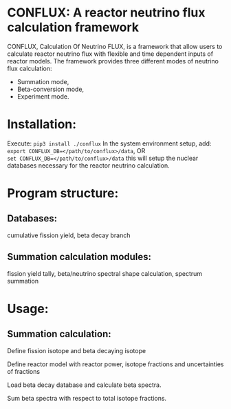 CONFLUX: A reactor neutrino flux calculation framework
======================================================

CONFLUX, Calculation Of Neutrino FLUX, is a framework that allow users to
calculate reactor neutrino flux with flexible and time dependent inputs of
reactor models. The framework provides three different modes of neutrino flux
calculation:
- Summation mode,
- Beta-conversion mode,
- Experiment mode.

Installation:
=============
Execute: 
`pip3 install ./conflux`
In the system environment setup, add:
`export CONFLUX_DB=</path/to/conflux>/data`, OR<br>
`set CONFLUX_DB=</path/to/conflux>/data`
this will setup the nuclear databases necessary for the reactor neutrino calculation.

Program structure:
==================

Databases:
-----------
cumulative fission yield, beta decay branch

Summation calculation modules:
------------------------------
fission yield tally, beta/neutrino spectral shape
calculation, spectrum summation

Usage:
======

Summation calculation:
----------------------
Define fission isotope and beta decaying isotope

Define reactor model with reactor power, isotope fractions and uncertainties of
fractions

Load beta decay database and calculate beta spectra.

Sum beta spectra with respect to total isotope fractions.

